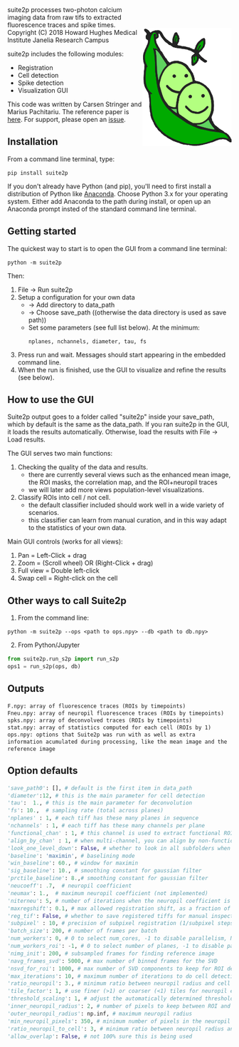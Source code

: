 <img src="logo_unshaded.png" width="200" title="sweet two pea" alt="sweet two pea" align="right" vspace = "50">
suite2p processes two-photon calcium imaging data from raw tifs to extracted fluorescence traces and spike times. 
Copyright (C) 2018  Howard Hughes Medical Institute Janelia Research Campus
<br>

suite2p includes the following modules: 
* Registration
* Cell detection
* Spike detection 
* Visualization GUI

This code was written by Carsen Stringer and Marius Pachitariu. The reference paper is [here](https://www.biorxiv.org/content/early/2017/07/20/061507). For support, please open an [issue](https://github.com/MouseLand/suite2p/issues).




## Installation
From a command line terminal, type:
~~~~
pip install suite2p
~~~~
If you don't already have Python (and pip), you'll need to first install a distribution of Python like [Anaconda](https://www.anaconda.com/download/). Choose Python 3.x for your operating system. Either add Anaconda to the path during install, or open up an Anaconda prompt insted of the standard command line terminal. 

## Getting started

The quickest way to start is to open the GUI from a command line terminal:
~~~~
python -m suite2p
~~~~
Then: 
1. File -> Run suite2p
2. Setup a configuration for your own data
    * -> Add directory to data_path
    * -> Choose save_path ((otherwise the data directory is used as save path))
    * Set some parameters (see full list below). At the minimum: 
		~~~~
		nplanes, nchannels, diameter, tau, fs
		~~~~
3. Press run and wait. Messages should start appearing in the embedded command line. 
4. When the run is finished, use the GUI to visualize and refine the results (see below).

## How to use the GUI

Suite2p output goes to a folder called "suite2p" inside your save_path, which by default is the same as the data_path. If you ran suite2p in the GUI, it loads the results automatically. Otherwise, load the results with File -> Load results. 

The GUI serves two main functions:

1. Checking the quality of the data and results. 
	* there are currently several views such as the enhanced mean image, the ROI masks, the correlation map, and the ROI+neuropil traces
	* we will later add more views population-level visualizations. 
2. Classify ROIs into cell / not cell. 
	* the default classifier included should work well in a wide variety of scenarios. 
	* this classifier can learn from manual curation, and in this way adapt to the statistics of your own data. 

Main GUI controls (works for all views):

1. Pan  = Left-Click  + drag  
2. Zoom = (Scroll wheel) OR (Right-Click + drag)
3. Full view = Double left-click
4. Swap cell = Right-click on the cell
 
## Other ways to call Suite2p

1. From the command line:
~~~~
python -m suite2p --ops <path to ops.npy> --db <path to db.npy>
~~~~
	
2. From Python/Jupyter
~~~~python
from suite2p.run_s2p import run_s2p
ops1 = run_s2p(ops, db)
~~~~

## Outputs

~~~~
F.npy: array of fluorescence traces (ROIs by timepoints)  
Fneu.npy: array of neuropil fluorescence traces (ROIs by timepoints)  
spks.npy: array of deconvolved traces (ROIs by timepoints)  
stat.npy: array of statistics computed for each cell (ROIs by 1)  
ops.npy: options that Suite2p was run with as well as extra information acumulated during processing, like the mean image and the reference image  
~~~~

## Option defaults

~~~~python
'save_path0': [], # default is the first item in data_path
'diameter':12, # this is the main parameter for cell detection
'tau':  1., # this is the main parameter for deconvolution
'fs': 10.,  # sampling rate (total across planes)
'nplanes' : 1, # each tiff has these many planes in sequence
'nchannels' : 1, # each tiff has these many channels per plane
'functional_chan' : 1, # this channel is used to extract functional ROIs (1-based)
'align_by_chan' : 1, # when multi-channel, you can align by non-functional channel (1-based)
'look_one_level_down': False, # whether to look in all subfolders when searching for tiffs
'baseline': 'maximin', # baselining mode
'win_baseline': 60., # window for maximin
'sig_baseline': 10., # smoothing constant for gaussian filter
'prctile_baseline': 8.,# smoothing constant for gaussian filter
'neucoeff': .7,  # neuropil coefficient
'neumax': 1.,  # maximum neuropil coefficient (not implemented)
'niterneu': 5, # number of iterations when the neuropil coefficient is estimated (not implemented)
'maxregshift': 0.1, # max allowed registration shift, as a fraction of frame max(width and height)
'reg_tif': False, # whether to save registered tiffs for manual inspection
'subpixel' : 10, # precision of subpixel registration (1/subpixel steps)
'batch_size': 200, # number of frames per batch
'num_workers': 0, # 0 to select num_cores, -1 to disable parallelism, N to enforce value
'num_workers_roi': -1, # 0 to select number of planes, -1 to disable parallelism, N to enforce value
'nimg_init': 200, # subsampled frames for finding reference image
'navg_frames_svd': 5000, # max number of binned frames for the SVD
'nsvd_for_roi': 1000, # max number of SVD components to keep for ROI detection
'max_iterations': 10, # maximum number of iterations to do cell detection
'ratio_neuropil': 3., # minimum ratio between neuropil radius and cell radius
'tile_factor': 1, # use finer (>1) or coarser (<1) tiles for neuropil estimation
'threshold_scaling': 1, # adjust the automatically determined threshold by this scalar multiplier        
'inner_neuropil_radius': 2, # number of pixels to keep between ROI and neuropil donut
'outer_neuropil_radius': np.inf, # maximum neuropil radius
'min_neuropil_pixels': 350, # minimum number of pixels in the neuropil
'ratio_neuropil_to_cell': 3, # minimum ratio between neuropil radius and cell radius
'allow_overlap': False, # not 100% sure this is being used         
~~~~
